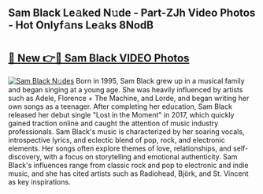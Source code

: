 ## Sam Black Le𝚊ked N𝚞de - Part-ZJh Video Photos - Hot Onlyf𝚊ns Le𝚊ks 8NodB

# <h2><a href="http://ac20890.deff.icu/?id=Sam+Black">🔗 New 👉🔴 Sam Black VIDEO Photos</a></h2>

[![Sam Black N𝚞des](https://i.imgur.com/rIISA9y.gif)](http://ac20890.deff.icu/?id=Sam+Black)
Born in 1995, Sam Black grew up in a musical family and began singing at a young age. She was heavily influenced by artists such as Adele, Florence + The Machine, and Lorde, and began writing her own songs as a teenager. After completing her education, Sam Black released her debut single "Lost in the Moment" in 2017, which quickly gained traction online and caught the attention of music industry professionals. Sam Black's music is characterized by her soaring vocals, introspective lyrics, and eclectic blend of pop, rock, and electronic elements. Her songs often explore themes of love, relationships, and self-discovery, with a focus on storytelling and emotional authenticity. Sam Black's influences range from classic rock and pop to electronic and indie music, and she has cited artists such as Radiohead, Björk, and St. Vincent as key inspirations.

